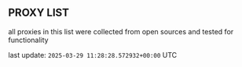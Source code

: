 ## PROXY LIST

all proxies in this list were collected from open sources and tested for functionality

last update: `2025-03-29 11:28:28.572932+00:00` UTC
